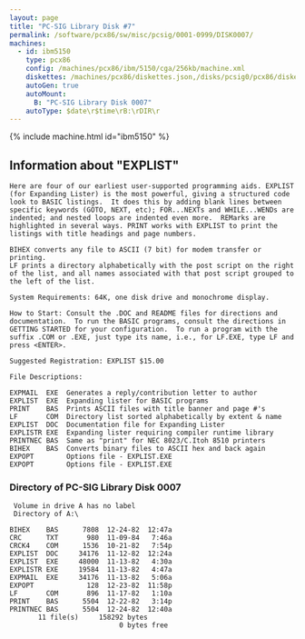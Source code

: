 ```yaml
---
layout: page
title: "PC-SIG Library Disk #7"
permalink: /software/pcx86/sw/misc/pcsig/0001-0999/DISK0007/
machines:
  - id: ibm5150
    type: pcx86
    config: /machines/pcx86/ibm/5150/cga/256kb/machine.xml
    diskettes: /machines/pcx86/diskettes.json,/disks/pcsig0/pcx86/diskettes.json
    autoGen: true
    autoMount:
      B: "PC-SIG Library Disk 0007"
    autoType: $date\r$time\rB:\rDIR\r
---
```


{% include machine.html id="ibm5150" %}

## Information about "EXPLIST"

    Here are four of our earliest user-supported programming aids. EXPLIST
    (for Expanding Lister) is the most powerful, giving a structured code
    look to BASIC listings.  It does this by adding blank lines between
    specific keywords (GOTO, NEXT, etc); FOR...NEXTs and WHILE...WENDs are
    indented; and nested loops are indented even more.  REMarks are
    highlighted in several ways. PRINT works with EXPLIST to print the
    listings with title headings and page numbers.
    
    BIHEX converts any file to ASCII (7 bit) for modem transfer or printing.
    LF prints a directory alphabetically with the post script on the right
    of the list, and all names associated with that post script grouped to
    the left of the list.
    
    System Requirements: 64K, one disk drive and monochrome display.
    
    How to Start: Consult the .DOC and README files for directions and
    documentation.  To run the BASIC programs, consult the directions in
    GETTING STARTED for your configuration.  To run a program with the
    suffix .COM or .EXE, just type its name, i.e., for LF.EXE, type LF and
    press <ENTER>.
    
    Suggested Registration: EXPLIST $15.00
    
    File Descriptions:
    
    EXPMAIL  EXE  Generates a reply/contribution letter to author
    EXPLIST  EXE  Expanding lister for BASIC programs
    PRINT    BAS  Prints ASCII files with title banner and page #'s
    LF       COM  Directory list sorted alphabetically by extent & name
    EXPLIST  DOC  Documentation file for Expanding Lister
    EXPLISTR EXE  Expanding lister requiring compiler runtime library
    PRINTNEC BAS  Same as "print" for NEC 8023/C.Itoh 8510 printers
    BIHEX    BAS  Converts binary files to ASCII hex and back again
    EXPOPT        Options file - EXPLIST.EXE
    EXPOPT        Options file - EXPLIST.EXE

### Directory of PC-SIG Library Disk 0007

     Volume in drive A has no label
     Directory of A:\

    BIHEX    BAS      7808  12-24-82  12:47a
    CRC      TXT       980  11-09-84   7:46a
    CRCK4    COM      1536  10-21-82   7:54p
    EXPLIST  DOC     34176  11-12-82  12:24a
    EXPLIST  EXE     48000  11-13-82   4:30a
    EXPLISTR EXE     19584  11-13-82   4:47a
    EXPMAIL  EXE     34176  11-13-82   5:06a
    EXPOPT             128  12-23-82  11:58p
    LF       COM       896  11-17-82   1:10a
    PRINT    BAS      5504  12-22-82   3:14p
    PRINTNEC BAS      5504  12-24-82  12:40a
           11 file(s)     158292 bytes
                               0 bytes free
